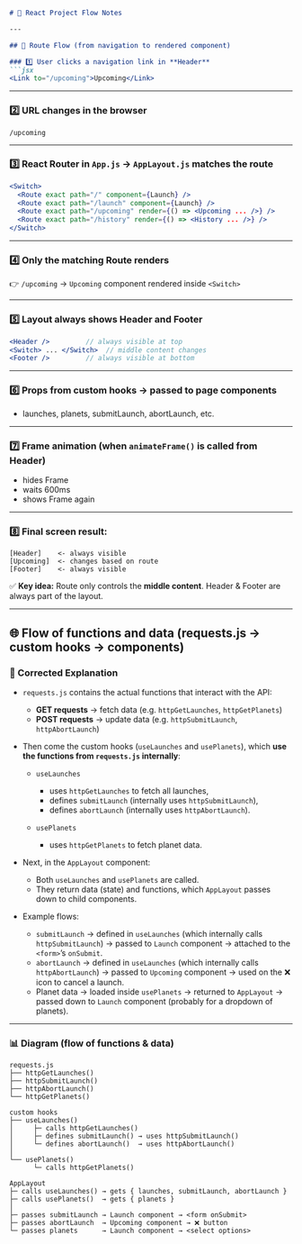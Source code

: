 ````md
# 🚀 React Project Flow Notes

---

## 🔄 Route Flow (from navigation to rendered component)

### 1️⃣ User clicks a navigation link in **Header**
```jsx
<Link to="/upcoming">Upcoming</Link>
````

---

### 2️⃣ URL changes in the browser

`/upcoming`

---

### 3️⃣ React Router in `App.js` → `AppLayout.js` matches the route

```jsx
<Switch>
  <Route exact path="/" component={Launch} />
  <Route exact path="/launch" component={Launch} />
  <Route exact path="/upcoming" render={() => <Upcoming ... />} />
  <Route exact path="/history" render={() => <History ... />} />
</Switch>
```

---

### 4️⃣ Only the matching Route renders

👉 `/upcoming` → `Upcoming` component rendered inside `<Switch>`

---

### 5️⃣ Layout always shows **Header** and **Footer**

```jsx
<Header />         // always visible at top
<Switch> ... </Switch>  // middle content changes
<Footer />         // always visible at bottom
```

---

### 6️⃣ Props from custom hooks → passed to page components

* launches, planets, submitLaunch, abortLaunch, etc.

---

### 7️⃣ Frame animation (when `animateFrame()` is called from Header)

* hides Frame
* waits 600ms
* shows Frame again

---

### 8️⃣ Final screen result:

```
[Header]    <- always visible
[Upcoming]  <- changes based on route
[Footer]    <- always visible
```

✅ **Key idea:** Route only controls the **middle content**. Header & Footer are always part of the layout.

---

## 🌐 Flow of functions and data (requests.js → custom hooks → components)

### 📝 Corrected Explanation

* `requests.js` contains the actual functions that interact with the API:

  * **GET requests** → fetch data (e.g. `httpGetLaunches`, `httpGetPlanets`)
  * **POST requests** → update data (e.g. `httpSubmitLaunch`, `httpAbortLaunch`)

* Then come the custom hooks (`useLaunches` and `usePlanets`), which **use the functions from `requests.js` internally**:

  * `useLaunches`

    * uses `httpGetLaunches` to fetch all launches,
    * defines `submitLaunch` (internally uses `httpSubmitLaunch`),
    * defines `abortLaunch` (internally uses `httpAbortLaunch`).
  * `usePlanets`

    * uses `httpGetPlanets` to fetch planet data.

* Next, in the `AppLayout` component:

  * Both `useLaunches` and `usePlanets` are called.
  * They return data (state) and functions, which `AppLayout` passes down to child components.

* Example flows:

  * `submitLaunch` → defined in `useLaunches` (which internally calls `httpSubmitLaunch`) → passed to `Launch` component → attached to the `<form>`’s `onSubmit`.
  * `abortLaunch` → defined in `useLaunches` (which internally calls `httpAbortLaunch`) → passed to `Upcoming` component → used on the ❌ icon to cancel a launch.
  * Planet data → loaded inside `usePlanets` → returned to `AppLayout` → passed down to `Launch` component (probably for a dropdown of planets).

---

### 📊 Diagram (flow of functions & data)

```
requests.js
├── httpGetLaunches()
├── httpSubmitLaunch()
├── httpAbortLaunch()
└── httpGetPlanets()

custom hooks
├── useLaunches()
│     ├─ calls httpGetLaunches()
│     ├─ defines submitLaunch() → uses httpSubmitLaunch()
│     └─ defines abortLaunch()  → uses httpAbortLaunch()
│
└── usePlanets()
      └─ calls httpGetPlanets()

AppLayout
├─ calls useLaunches() → gets { launches, submitLaunch, abortLaunch }
├─ calls usePlanets()  → gets { planets }
│
├─ passes submitLaunch → Launch component → <form onSubmit>
├─ passes abortLaunch  → Upcoming component → ❌ button
└─ passes planets      → Launch component → <select options>
```

```
```
